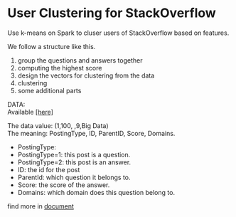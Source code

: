 # User Clustering for StackOverflow

Use k-means on Spark to cluser users of StackOverflow based on features.

We follow a structure like this. 
1. group the questions and answers together
2. computing the highest score
3. design the vectors for clustering from the data
4. clustering
5. some additional parts

DATA:  
Available [[here]](https://drive.google.com/open?id=12SqeviOLKMalmxnGW3y2CMO1nF0RUiQR)

The data value: (1,100,  ,9,Big Data)  
The meaning: PostingType, ID, ParentID, Score, Domains.
* PostingType:
* PostingType=1: this post is a question.
* PostingType=2: this post is an answer.
* ID: the id for the post	
* ParentId: which question it belongs to.
* Score: the score of the answer.
* Domains: which domain does this question belong to.

find more in [document](document.pdf)